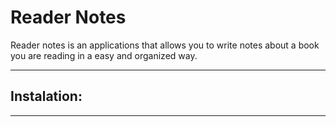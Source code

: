 # Reader Notes

Reader notes is an applications that allows you to write notes about a book you are reading  in a 
easy and organized way.
<hr>

## Instalation:
<hr>

